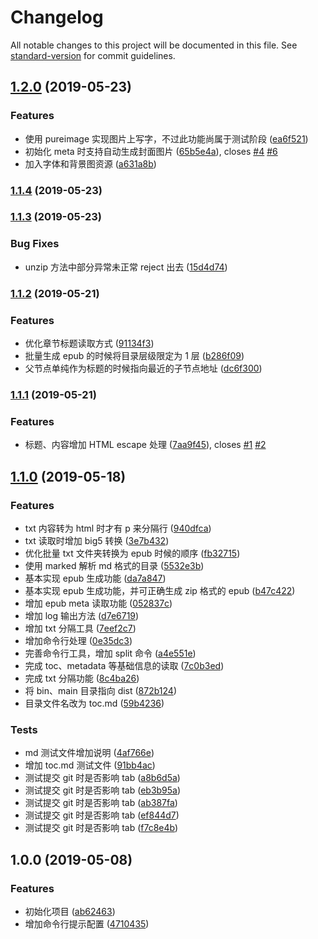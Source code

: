 # Changelog

All notable changes to this project will be documented in this file. See [standard-version](https://github.com/conventional-changelog/standard-version) for commit guidelines.

## [1.2.0](https://github.com/someok/txt2epub/compare/v1.1.4...v1.2.0) (2019-05-23)

### Features

- 使用 pureimage 实现图片上写字，不过此功能尚属于测试阶段 ([ea6f521](https://github.com/someok/txt2epub/commit/ea6f521))
- 初始化 meta 时支持自动生成封面图片 ([65b5e4a](https://github.com/someok/txt2epub/commit/65b5e4a)), closes [#4](https://github.com/someok/txt2epub/issues/4) [#6](https://github.com/someok/txt2epub/issues/6)
- 加入字体和背景图资源 ([a631a8b](https://github.com/someok/txt2epub/commit/a631a8b))

### [1.1.4](https://github.com/someok/txt2epub/compare/v1.1.3...v1.1.4) (2019-05-23)

### [1.1.3](https://github.com/someok/txt2epub/compare/v1.1.2...v1.1.3) (2019-05-23)

### Bug Fixes

- unzip 方法中部分异常未正常 reject 出去 ([15d4d74](https://github.com/someok/txt2epub/commit/15d4d74))

### [1.1.2](https://github.com/someok/txt2epub/compare/v1.1.1...v1.1.2) (2019-05-21)

### Features

- 优化章节标题读取方式 ([91134f3](https://github.com/someok/txt2epub/commit/91134f3))
- 批量生成 epub 的时候将目录层级限定为 1 层 ([b286f09](https://github.com/someok/txt2epub/commit/b286f09))
- 父节点单纯作为标题的时候指向最近的子节点地址 ([dc6f300](https://github.com/someok/txt2epub/commit/dc6f300))

### [1.1.1](https://github.com/someok/txt2epub/compare/v1.1.0...v1.1.1) (2019-05-21)

### Features

- 标题、内容增加 HTML escape 处理 ([7aa9f45](https://github.com/someok/txt2epub/commit/7aa9f45)), closes [#1](https://github.com/someok/txt2epub/issues/1) [#2](https://github.com/someok/txt2epub/issues/2)

## [1.1.0](https://github.com/someok/txt2epub/compare/v1.0.0...v1.1.0) (2019-05-18)

### Features

- txt 内容转为 html 时才有 p 来分隔行 ([940dfca](https://github.com/someok/txt2epub/commit/940dfca))
- txt 读取时增加 big5 转换 ([3e7b432](https://github.com/someok/txt2epub/commit/3e7b432))
- 优化批量 txt 文件夹转换为 epub 时候的顺序 ([fb32715](https://github.com/someok/txt2epub/commit/fb32715))
- 使用 marked 解析 md 格式的目录 ([5532e3b](https://github.com/someok/txt2epub/commit/5532e3b))
- 基本实现 epub 生成功能 ([da7a847](https://github.com/someok/txt2epub/commit/da7a847))
- 基本实现 epub 生成功能，并可正确生成 zip 格式的 epub ([b47c422](https://github.com/someok/txt2epub/commit/b47c422))
- 增加 epub meta 读取功能 ([052837c](https://github.com/someok/txt2epub/commit/052837c))
- 增加 log 输出方法 ([d7e6719](https://github.com/someok/txt2epub/commit/d7e6719))
- 增加 txt 分隔工具 ([7eef2c7](https://github.com/someok/txt2epub/commit/7eef2c7))
- 增加命令行处理 ([0e35dc3](https://github.com/someok/txt2epub/commit/0e35dc3))
- 完善命令行工具，增加 split 命令 ([a4e551e](https://github.com/someok/txt2epub/commit/a4e551e))
- 完成 toc、metadata 等基础信息的读取 ([7c0b3ed](https://github.com/someok/txt2epub/commit/7c0b3ed))
- 完成 txt 分隔功能 ([8c4ba26](https://github.com/someok/txt2epub/commit/8c4ba26))
- 将 bin、main 目录指向 dist ([872b124](https://github.com/someok/txt2epub/commit/872b124))
- 目录文件名改为 toc.md ([59b4236](https://github.com/someok/txt2epub/commit/59b4236))

### Tests

- md 测试文件增加说明 ([4af766e](https://github.com/someok/txt2epub/commit/4af766e))
- 增加 toc.md 测试文件 ([91bb4ac](https://github.com/someok/txt2epub/commit/91bb4ac))
- 测试提交 git 时是否影响 tab ([a8b6d5a](https://github.com/someok/txt2epub/commit/a8b6d5a))
- 测试提交 git 时是否影响 tab ([eb3b95a](https://github.com/someok/txt2epub/commit/eb3b95a))
- 测试提交 git 时是否影响 tab ([ab387fa](https://github.com/someok/txt2epub/commit/ab387fa))
- 测试提交 git 时是否影响 tab ([ef844d7](https://github.com/someok/txt2epub/commit/ef844d7))
- 测试提交 git 时是否影响 tab ([f7c8e4b](https://github.com/someok/txt2epub/commit/f7c8e4b))

## 1.0.0 (2019-05-08)

### Features

- 初始化项目 ([ab62463](https://github.com/someok/txt2epub/commit/ab62463))
- 增加命令行提示配置 ([4710435](https://github.com/someok/txt2epub/commit/4710435))
